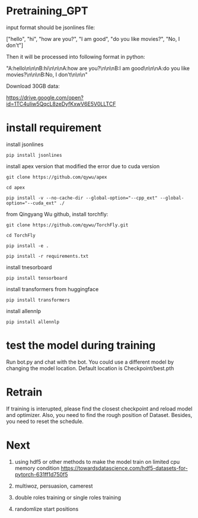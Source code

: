 # Pretraining_GPT

input format should be jsonlines file:

["hello", "hi", "how are you?", "I am good", "do you like movies?", "No, I don't"]

Then it will be processed into following format in python:

"A:hello\n\n\nB:hi\n\n\nA:how are you?\n\n\nB:I am good\n\n\nA:do you like movies?\n\n\nB:No, I don't\n\n\n"


Download 30GB data:

https://drive.google.com/open?id=1TC4uliw5QqcL8zeDyfKxwV6E5V0LLTCF


# install requirement 
install jsonlines

```pip install jsonlines```

install apex version that modified the error due to cuda version

`git clone https://github.com/qywu/apex`

`cd apex`

```pip install -v --no-cache-dir --global-option="--cpp_ext" --global-option="--cuda_ext" ./```


from Qingyang Wu github, install torchfly:

```git clone https://github.com/qywu/TorchFly.git```

```cd TorchFly```

`pip install -e .`

`pip install -r requirements.txt`

install tnesorboard

`pip install tensorboard`

install transformers from huggingface

`pip install transformers`

install allennlp

`pip install allennlp`

# test the model during training
Run bot.py and chat with the bot. You could use a different model by changing the model location. Default location is Checkpoint/best.pth

# Retrain
If training is interupted, please find the closest checkpoint and reload model and optimizer. Also, you need to find the rough position of Dataset. Besides, you need to reset the schedule.

# Next
1. using hdf5 or other methods to make the model train on limited cpu memory condition
https://towardsdatascience.com/hdf5-datasets-for-pytorch-631ff1d750f5

2. multiwoz, persuasion, camerest

3. double roles training or single roles training

4. randomlize start positions

